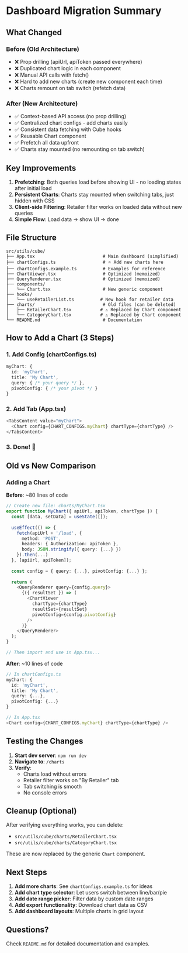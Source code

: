 # Dashboard Migration Summary

## What Changed

### Before (Old Architecture)
- ❌ Prop drilling (apiUrl, apiToken passed everywhere)
- ❌ Duplicated chart logic in each component
- ❌ Manual API calls with fetch()
- ❌ Hard to add new charts (create new component each time)
- ❌ Charts remount on tab switch (refetch data)

### After (New Architecture)
- ✅ Context-based API access (no prop drilling)
- ✅ Centralized chart configs - add charts easily
- ✅ Consistent data fetching with Cube hooks
- ✅ Reusable Chart component
- ✅ Prefetch all data upfront
- ✅ Charts stay mounted (no remounting on tab switch)

## Key Improvements

1. **Prefetching**: Both queries load before showing UI - no loading states after initial load
2. **Persistent Charts**: Charts stay mounted when switching tabs, just hidden with CSS
3. **Client-side Filtering**: Retailer filter works on loaded data without new queries
4. **Simple Flow**: Load data → show UI → done

## File Structure

```
src/utils/cube/
├── App.tsx                          # Main dashboard (simplified)
├── chartConfigs.ts                  # ⭐ Add new charts here
├── chartConfigs.example.ts          # Examples for reference
├── ChartViewer.tsx                  # Optimized (memoized)
├── QueryRenderer.tsx                # Optimized (memoized)
├── components/
│   └── Chart.tsx                    # New generic component
├── hooks/
│   └── useRetailerList.ts          # New hook for retailer data
├── charts/                          # Old files (can be deleted)
│   ├── RetailerChart.tsx           # ⚠️ Replaced by Chart component
│   └── CategoryChart.tsx           # ⚠️ Replaced by Chart component
└── README.md                        # Documentation

```

## How to Add a Chart (3 Steps)

### 1. Add Config (chartConfigs.ts)
```typescript
myChart: {
  id: 'myChart',
  title: 'My Chart',
  query: { /* your query */ },
  pivotConfig: { /* your pivot */ }
}
```

### 2. Add Tab (App.tsx)
```typescript
<TabsContent value="myChart">
  <Chart config={CHART_CONFIGS.myChart} chartType={chartType} />
</TabsContent>
```

### 3. Done! 🎉

## Old vs New Comparison

### Adding a Chart

**Before**: ~80 lines of code
```typescript
// Create new file: charts/MyChart.tsx
export function MyChart({ apiUrl, apiToken, chartType }) {
  const [data, setData] = useState([]);
  
  useEffect(() => {
    fetch(apiUrl + '/load', {
      method: 'POST',
      headers: { Authorization: apiToken },
      body: JSON.stringify({ query: {...} })
    }).then(...)
  }, [apiUrl, apiToken]);
  
  const config = { query: {...}, pivotConfig: {...} };
  
  return (
    <QueryRenderer query={config.query}>
      {({ resultSet }) => (
        <ChartViewer 
          chartType={chartType}
          resultSet={resultSet}
          pivotConfig={config.pivotConfig}
        />
      )}
    </QueryRenderer>
  );
}

// Then import and use in App.tsx...
```

**After**: ~10 lines of code
```typescript
// In chartConfigs.ts
myChart: {
  id: 'myChart',
  title: 'My Chart',
  query: {...},
  pivotConfig: {...}
}

// In App.tsx
<Chart config={CHART_CONFIGS.myChart} chartType={chartType} />
```

## Testing the Changes

1. **Start dev server**: `npm run dev`
2. **Navigate to**: `/charts`
3. **Verify**:
   - Charts load without errors
   - Retailer filter works on "By Retailer" tab
   - Tab switching is smooth
   - No console errors

## Cleanup (Optional)

After verifying everything works, you can delete:
- `src/utils/cube/charts/RetailerChart.tsx`
- `src/utils/cube/charts/CategoryChart.tsx`

These are now replaced by the generic `Chart` component.

## Next Steps

1. **Add more charts**: See `chartConfigs.example.ts` for ideas
2. **Add chart type selector**: Let users switch between line/bar/pie
3. **Add date range picker**: Filter data by custom date ranges
4. **Add export functionality**: Download chart data as CSV
5. **Add dashboard layouts**: Multiple charts in grid layout

## Questions?

Check `README.md` for detailed documentation and examples.
